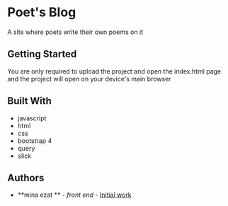 # Poet's Blog

A site where poets write their own poems on it

## Getting Started

You are only required to upload the project and open the index.html page and the project will open on your device's main browser

## Built With

* javascript
* html
* css
* bootstrap 4
* query
* slick


## Authors

* **mina ezat ** - *front end* - [Initial work](https://github.com/mina-ezat/)
